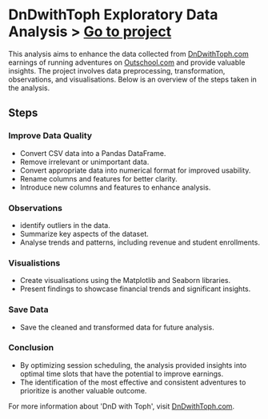 # DnDwithToph Exploratory Data Analysis > [Go to project](https://github.com/tophercollins/dndwithtoph-eda)

This analysis aims to enhance the data collected from [DnDwithToph.com](https://dndwithtoph.com/) earnings of running adventures on [Outschool.com](https://outschool.com/) and provide valuable insights. The project involves data preprocessing, transformation, observations, and visualisations. Below is an overview of the steps taken in the analysis.

## Steps

### Improve Data Quality

- Convert CSV data into a Pandas DataFrame.
- Remove irrelevant or unimportant data.
- Convert appropriate data into numerical format for improved usability.
- Rename columns and features for better clarity.
- Introduce new columns and features to enhance analysis.

### Observations

- identify outliers in the data.
- Summarize key aspects of the dataset.
- Analyse trends and patterns, including revenue and student enrollments.

### Visualistions

- Create visualisations using the Matplotlib and Seaborn libraries.
- Present findings to showcase financial trends and significant insights.
  
### Save Data

- Save the cleaned and transformed data for future analysis.

### Conclusion

- By optimizing session scheduling, the analysis provided insights into optimal time slots that have the potential to improve earnings.
- The identification of the most effective and consistent adventures to prioritize is another valuable outcome.

For more information about 'DnD with Toph', visit [DnDwithToph.com](https://dndwithtoph.com/).
